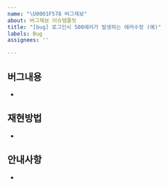 ```yaml
---
name: "\U0001F578 버그제보"
about: 버그제보 이슈템플릿
title: "[bug] 로그인시 500에러가 발생하는 에러수정 (예)"
labels: Bug
assignees: ''

---
```


## 버그내용
- 

## 재현방법
- 

## 안내사항
-
